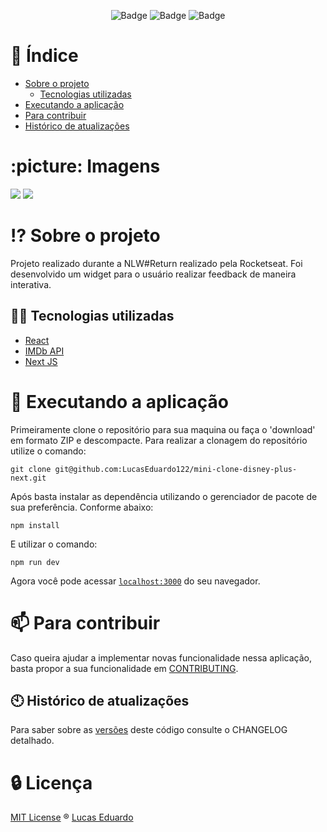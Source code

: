 
<div align="center">


![Badge](https://img.shields.io/badge/NEXTJS-v12.1.6-blue?style=flat&color=298BF9&labelColor=000000&logo=Next.js)
![Badge](https://img.shields.io/badge/REACT-v18.1.0-blue?style=flat&color=298BF9&labelColor=000000&logo=REACT)
![Badge](https://img.shields.io/badge/IMDB-vlatest-blue?style=flat&color=298BF9&labelColor=000000&logo=IMDb)


</div>

# :page_with_curl: Índice

* [Sobre o projeto](#interrobang-sobre-o-projeto)
  - [Tecnologias utilizadas](#-tecnologias-utilizadas)
* [Executando a aplicação](#rocket-executando-a-aplicação)
* [Para contribuir](#mailbox-para-contribuir)
* [Histórico de atualizações](#clock10-histórico-de-atualizações)

# :picture: Imagens

![](https://media.discordapp.net/attachments/571752920685477889/984849637468946432/disney1.PNG?width=1210&height=634)
![](https://media.discordapp.net/attachments/571752920685477889/984849638144237688/disney2.PNG?width=1208&height=635)

# :interrobang: Sobre o projeto

Projeto realizado durante a NLW#Return realizado pela Rocketseat. Foi desenvolvido um widget para o usuário realizar feedback de maneira interativa.
## 🧑‍💻 Tecnologias utilizadas

- [React](https://reactjs.org)
- [IMDb API](https://imdb-api.com/API)
- [Next JS](https://nextjs.org/)
# :rocket: Executando a aplicação

Primeiramente clone o repositório para sua maquina ou faça o 'download' em formato ZIP e descompacte. Para realizar a clonagem do repositório utilize o comando:

    git clone git@github.com:LucasEduardo122/mini-clone-disney-plus-next.git

Após basta instalar as dependência utilizando o gerenciador de pacote de sua preferência. Conforme abaixo:

    npm install

E utilizar o comando:

    npm run dev

Agora você pode acessar [`localhost:3000`](http://localhost:3000) do seu navegador.
# :mailbox: Para contribuir

Caso queira ajudar a implementar novas funcionalidade nessa aplicação, basta propor a sua funcionalidade em [CONTRIBUTING](https://github.com/LucasEduardo122/mini-clone-disney-plus-next/blob/main/CONTRIBUTING.md).
## :clock10: Histórico de atualizações

Para saber sobre as [versões](https://github.com/LucasEduardo122/mini-clone-disney-plus-next/releases) deste código consulte o CHANGELOG detalhado.

# :lock: Licença

[MIT License](https://github.com/LucasEduardo122/mini-clone-disney-plus-next/blob/main/LICENCE.md) ® [Lucas Eduardo](https://github.com/LucasEduardo122)

